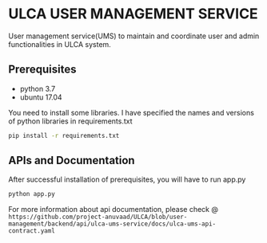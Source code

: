 # ULCA USER MANAGEMENT SERVICE

User management service(UMS) to maintain and coordinate user and admin functionalities in ULCA system.

## Prerequisites
- python 3.7
- ubuntu 17.04

You need to install some libraries. I have specified the names and versions of python libraries in requirements.txt
```bash
pip install -r requirements.txt
```
## APIs and Documentation
After successful installation of prerequisites, you will have to run app.py

```bash
python app.py
```
For more information about api documentation, please check
 @ ```https://github.com/project-anuvaad/ULCA/blob/user-management/backend/api/ulca-ums-service/docs/ulca-ums-api-contract.yaml```
